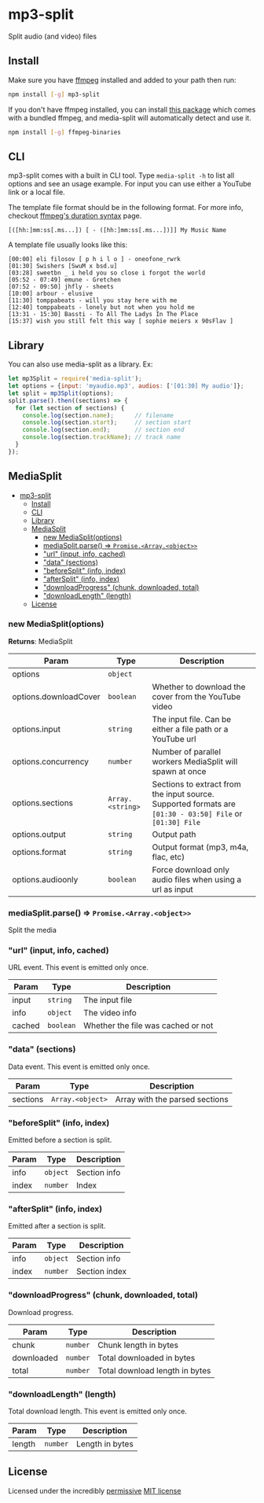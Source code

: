 # mp3-split

Split audio (and video) files

## Install

Make sure you have [ffmpeg](https://ffmpeg.org/) installed and added to your path then run:

```bash
npm install [-g] mp3-split
```

If you don't have ffmpeg installed, you can install [this package](https://www.npmjs.com/package/ffmpeg-binaries) which 
comes with a bundled ffmpeg, and media-split will automatically detect and use it.

```bash
npm install [-g] ffmpeg-binaries
```

## CLI

mp3-split comes with a built in CLI tool. Type `media-split -h` to list all options and see an usage example.
For input you can use either a YouTube link or a local file.

The template file format should be in the following format.
For more info, checkout [ffmpeg's duration syntax](https://ffmpeg.org/ffmpeg-utils.html#Time-duration) page.
```
[([hh:]mm:ss[.ms...]) [ - ([hh:]mm:ss[.ms...])]] My Music Name
```

A template file usually looks like this:
```
[00:00] eli filosov [ p h i l o ] - oneofone_rwrk
[01:30] Swishers [SwuM x bsd.u]
[03:28] sweetbn _ i held you so close i forgot the world
[05:52 - 07:49] emune - Gretchen
[07:52 - 09:50] jhfly - sheets
[10:00] arbour - elusive
[11:30] tomppabeats - will you stay here with me
[12:40] tomppabeats - lonely but not when you hold me
[13:31 - 15:30] Bassti - To All The Ladys In The Place
[15:37] wish you still felt this way [ sophie meiers x 90sFlav ]
```

## Library

You can also use media-split as a library. Ex:

```js
let mp3Split = require('media-split');
let options = {input: 'myaudio.mp3', audios: ['[01:30] My audio']};
let split = mp3Split(options);
split.parse().then((sections) => {
  for (let section of sections) {
    console.log(section.name);      // filename
    console.log(section.start);     // section start
    console.log(section.end);       // section end
    console.log(section.trackName); // track name
  }
});
```
<a name="MediaSplit"></a>

## MediaSplit

- [mp3-split](#mp3-split)
  - [Install](#install)
  - [CLI](#cli)
  - [Library](#library)
  - [MediaSplit](#mediasplit)
    - [new MediaSplit(options)](#new-mediasplitoptions)
    - [mediaSplit.parse() ⇒ <code>Promise.&lt;Array.&lt;object&gt;&gt;</code>](#mediasplitparse-%E2%87%92-codepromiseltarrayltobjectgtgtcode)
    - ["url" (input, info, cached)](#%22url%22-input-info-cached)
    - ["data" (sections)](#%22data%22-sections)
    - ["beforeSplit" (info, index)](#%22beforesplit%22-info-index)
    - ["afterSplit" (info, index)](#%22aftersplit%22-info-index)
    - ["downloadProgress" (chunk, downloaded, total)](#%22downloadprogress%22-chunk-downloaded-total)
    - ["downloadLength" (length)](#%22downloadlength%22-length)
  - [License](#license)

<a name="new_MediaSplit_new"></a>

### new MediaSplit(options)
**Returns**: MediaSplit  

| Param | Type | Description |
| --- | --- | --- |
| options | <code>object</code> |  |
| options.downloadCover | <code>boolean</code> | Whether to download the cover from the YouTube video |
| options.input | <code>string</code> | The input file. Can be either a file path or a YouTube url |
| options.concurrency | <code>number</code> | Number of parallel workers MediaSplit will spawn at once |
| options.sections | <code>Array.&lt;string&gt;</code> | Sections to extract from the input source. Supported formats are `[01:30 - 03:50] File` or `[01:30] File` |
| options.output | <code>string</code> | Output path |
| options.format | <code>string</code> | Output format (mp3, m4a, flac, etc) |
| options.audioonly | <code>boolean</code> | Force download only audio files when using a url as input |

<a name="MediaSplit+parse"></a>

### mediaSplit.parse() ⇒ <code>Promise.&lt;Array.&lt;object&gt;&gt;</code>
Split the media

<a name="MediaSplit+event_url"></a>

### "url" (input, info, cached)
URL event. This event is emitted only once.

| Param | Type | Description |
| --- | --- | --- |
| input | <code>string</code> | The input file |
| info | <code>object</code> | The video info |
| cached | <code>boolean</code> | Whether the file was cached or not |

<a name="MediaSplit+event_data"></a>

### "data" (sections)
Data event. This event is emitted only once.

| Param | Type | Description |
| --- | --- | --- |
| sections | <code>Array.&lt;object&gt;</code> | Array with the parsed sections |

<a name="MediaSplit+event_beforeSplit"></a>

### "beforeSplit" (info, index)
Emitted before a section is split.

| Param | Type | Description |
| --- | --- | --- |
| info | <code>object</code> | Section info |
| index | <code>number</code> | Index |

<a name="MediaSplit+event_afterSplit"></a>

### "afterSplit" (info, index)
Emitted after a section is split.

| Param | Type | Description |
| --- | --- | --- |
| info | <code>object</code> | Section info |
| index | <code>number</code> | Section index |

<a name="MediaSplit+event_downloadProgress"></a>

### "downloadProgress" (chunk, downloaded, total)
Download progress.

| Param | Type | Description |
| --- | --- | --- |
| chunk | <code>number</code> | Chunk length in bytes |
| downloaded | <code>number</code> | Total downloaded in bytes |
| total | <code>number</code> | Total download length in bytes |

<a name="MediaSplit+event_downloadLength"></a>

### "downloadLength" (length)
Total download length. This event is emitted only once.

| Param | Type | Description |
| --- | --- | --- |
| length | <code>number</code> | Length in bytes |


## License

Licensed under the incredibly [permissive](http://en.wikipedia.org/wiki/Permissive_free_software_licence)
[MIT license](http://creativecommons.org/licenses/MIT/)
